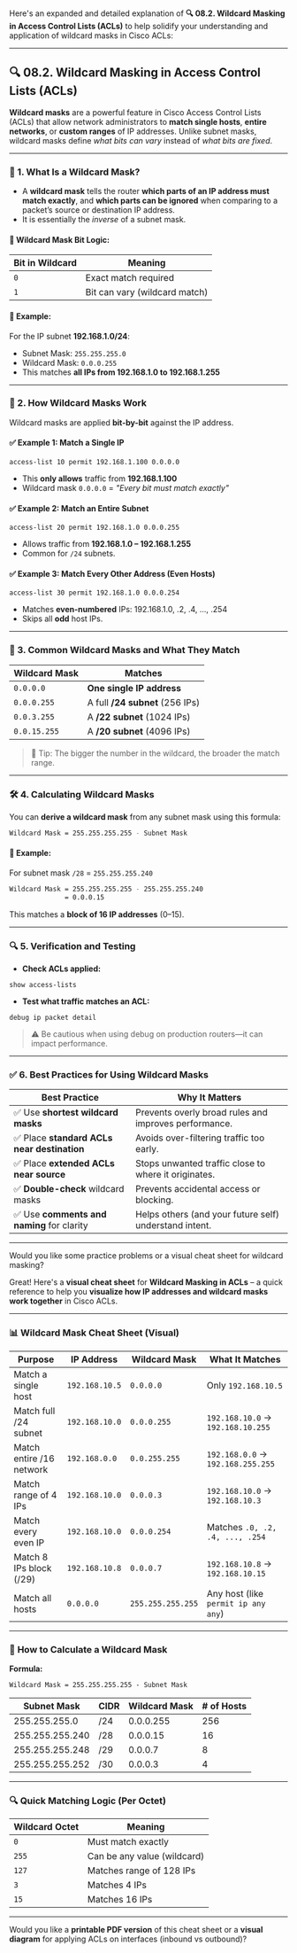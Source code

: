 Here's an expanded and detailed explanation of **🔍 08.2. Wildcard Masking in Access Control Lists (ACLs)** to help solidify your understanding and application of wildcard masks in Cisco ACLs:

---

## 🔍 **08.2. Wildcard Masking in Access Control Lists (ACLs)**

**Wildcard masks** are a powerful feature in Cisco Access Control Lists (ACLs) that allow network administrators to **match single hosts**, **entire networks**, or **custom ranges** of IP addresses. Unlike subnet masks, wildcard masks define *what bits can vary* instead of *what bits are fixed*.

---

### 🌟 1. What Is a Wildcard Mask?

- A **wildcard mask** tells the router **which parts of an IP address must match exactly**, and **which parts can be ignored** when comparing to a packet’s source or destination IP address.
- It is essentially the *inverse* of a subnet mask.

#### 🔑 Wildcard Mask Bit Logic:
| Bit in Wildcard | Meaning                       |
|------------------|-------------------------------|
| `0`              | Exact match required          |
| `1`              | Bit can vary (wildcard match) |

#### 📌 Example:
For the IP subnet **192.168.1.0/24**:
- Subnet Mask: `255.255.255.0`
- Wildcard Mask: `0.0.0.255`  
- This matches **all IPs from 192.168.1.0 to 192.168.1.255**

---

### 🔑 2. How Wildcard Masks Work

Wildcard masks are applied **bit-by-bit** against the IP address.

#### ✅ Example 1: Match a Single IP
```cisco
access-list 10 permit 192.168.1.100 0.0.0.0
```
- This **only allows** traffic from **192.168.1.100**
- Wildcard mask `0.0.0.0` = *"Every bit must match exactly"*

#### ✅ Example 2: Match an Entire Subnet
```cisco
access-list 20 permit 192.168.1.0 0.0.0.255
```
- Allows traffic from **192.168.1.0 – 192.168.1.255**
- Common for `/24` subnets.

#### ✅ Example 3: Match Every Other Address (Even Hosts)
```cisco
access-list 30 permit 192.168.1.0 0.0.0.254
```
- Matches **even-numbered** IPs: 192.168.1.0, .2, .4, ..., .254
- Skips all **odd** host IPs.

---

### 📌 3. Common Wildcard Masks and What They Match

| Wildcard Mask    | Matches                                 |
|------------------|------------------------------------------|
| `0.0.0.0`        | **One single IP address**                |
| `0.0.0.255`      | A full **/24 subnet** (256 IPs)          |
| `0.0.3.255`      | A **/22 subnet** (1024 IPs)              |
| `0.0.15.255`     | A **/20 subnet** (4096 IPs)              |

> 🧠 Tip: The bigger the number in the wildcard, the broader the match range.

---

### 🛠️ 4. Calculating Wildcard Masks

You can **derive a wildcard mask** from any subnet mask using this formula:

```bash
Wildcard Mask = 255.255.255.255 - Subnet Mask
```

#### 🔄 Example:
For subnet mask `/28` = `255.255.255.240`  
```bash
Wildcard Mask = 255.255.255.255 - 255.255.255.240
              = 0.0.0.15
```
This matches a **block of 16 IP addresses** (0–15).

---

### 🔍 5. Verification and Testing

- **Check ACLs applied:**
```cisco
show access-lists
```

- **Test what traffic matches an ACL:**
```cisco
debug ip packet detail
```
> ⚠️ Be cautious when using debug on production routers—it can impact performance.

---

### ✅ 6. Best Practices for Using Wildcard Masks

| Best Practice                     | Why It Matters                                              |
|----------------------------------|-------------------------------------------------------------|
| ✅ Use **shortest wildcard masks** | Prevents overly broad rules and improves performance.       |
| ✅ Place **standard ACLs near destination** | Avoids over-filtering traffic too early.               |
| ✅ Place **extended ACLs near source**     | Stops unwanted traffic close to where it originates.    |
| ✅ **Double-check** wildcard masks        | Prevents accidental access or blocking.                  |
| ✅ Use **comments and naming** for clarity | Helps others (and your future self) understand intent.   |

---

Would you like some practice problems or a visual cheat sheet for wildcard masking?

Great! Here's a **visual cheat sheet** for **Wildcard Masking in ACLs** – a quick reference to help you **visualize how IP addresses and wildcard masks work together** in Cisco ACLs.

---

### 📊 **Wildcard Mask Cheat Sheet (Visual)**

| **Purpose**               | **IP Address**       | **Wildcard Mask**   | **What It Matches**                              |
|---------------------------|----------------------|----------------------|--------------------------------------------------|
| Match a single host       | `192.168.10.5`       | `0.0.0.0`            | Only `192.168.10.5`                              |
| Match full /24 subnet     | `192.168.10.0`       | `0.0.0.255`          | `192.168.10.0` → `192.168.10.255`                |
| Match entire /16 network  | `192.168.0.0`        | `0.0.255.255`        | `192.168.0.0` → `192.168.255.255`                |
| Match range of 4 IPs      | `192.168.10.0`       | `0.0.0.3`            | `192.168.10.0` → `192.168.10.3`                  |
| Match every even IP       | `192.168.10.0`       | `0.0.0.254`          | Matches `.0, .2, .4, ..., .254`                  |
| Match 8 IPs block (/29)   | `192.168.10.8`       | `0.0.0.7`            | `192.168.10.8` → `192.168.10.15`                 |
| Match all hosts           | `0.0.0.0`            | `255.255.255.255`    | Any host (like `permit ip any any`)              |

---

### 🧮 **How to Calculate a Wildcard Mask**

**Formula:**  
```
Wildcard Mask = 255.255.255.255 - Subnet Mask
```

| **Subnet Mask**          | **CIDR** | **Wildcard Mask**   | **# of Hosts** |
|--------------------------|----------|----------------------|----------------|
| 255.255.255.0            | /24      | 0.0.0.255            | 256            |
| 255.255.255.240          | /28      | 0.0.0.15             | 16             |
| 255.255.255.248          | /29      | 0.0.0.7              | 8              |
| 255.255.255.252          | /30      | 0.0.0.3              | 4              |

---

### 🔍 **Quick Matching Logic (Per Octet)**

| **Wildcard Octet** | **Meaning**                |
|---------------------|----------------------------|
| `0`                 | Must match exactly         |
| `255`               | Can be any value (wildcard)|
| `127`               | Matches range of 128 IPs   |
| `3`                 | Matches 4 IPs              |
| `15`                | Matches 16 IPs             |

---

Would you like a **printable PDF version** of this cheat sheet or a **visual diagram** for applying ACLs on interfaces (inbound vs outbound)?



